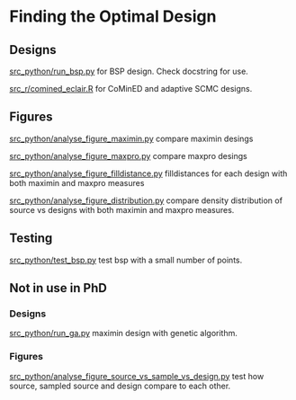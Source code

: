 # Finding the Optimal Design

## Designs

[src_python/run_bsp.py](src_python/run_bsp.py)
for BSP design. Check docstring for use.

[src_r/comined_eclair.R](src_r/comined_eclair.R)
for CoMinED and adaptive SCMC designs.

## Figures

[src_python/analyse_figure_maximin.py](src_python/analyse_figure_maximin.py)
compare maximin desings

[src_python/analyse_figure_maxpro.py](src_python/analyse_figure_maxpro.py)
compare maxpro desings

[src_python/analyse_figure_filldistance.py](src_python/analyse_figure_filldistance.py)
filldistances for each design with both maximin and maxpro measures

[src_python/analyse_figure_distribution.py](src_python/analyse_figure_distribution.py)
compare density distribution of source vs designs with both maximin and maxpro measures.

## Testing

[src_python/test_bsp.py](src_python/test_bsp.py)
test bsp with a small number of points.


## Not in use in PhD

### Designs

[src_python/run_ga.py](src_python/run_ga.py)
maximin design with genetic algorithm.

### Figures

[src_python/analyse_figure_source_vs_sample_vs_design.py](src_python/analyse_figure_source_vs_sample_vs_design.py)
test how source, sampled source and design compare to each other.

